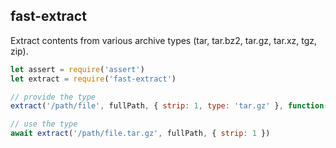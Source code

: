 ## fast-extract

Extract contents from various archive types (tar, tar.bz2, tar.gz, tar.xz, tgz, zip).

```js
let assert = require('assert')
let extract = require('fast-extract')

// provide the type
extract('/path/file', fullPath, { strip: 1, type: 'tar.gz' }, function(err) {})

// use the type
await extract('/path/file.tar.gz', fullPath, { strip: 1 })
```
